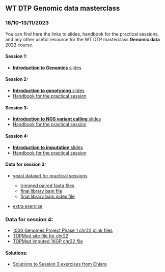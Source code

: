 ## WT DTP Genomic data masterclass  
### 18/10-13/11/2023  

You can find here the links to slides, handbook for the practical sessions, 
and any other useful resource for the WT DTP masterclass 
**Genomic data** 
2022 course.  

#### Session 1:  

* [**Introduction to Genomics** slides](https://docs.google.com/presentation/d/1fB-t_Z4Y1ixuHd0pJ_lPiWgCy6KF7uCA5DFBTPq6Agc/edit?usp=sharing)  
  
#### Session 2:  

* [**Introduction to genotyping** slides](https://docs.google.com/presentation/d/1tO2jFo8SiZlkxm9-xywHM1BAqCBFMRuvZ36W2m6Fli4/edit?usp=sharing)    
* [Handbook for the practical session](https://github.com/cbatini/training_materials/blob/main/WTDTP_Genomics_masterclass_Oct2023/genotyping_qc_handbook_Oct2023.md)  


#### Session 3:  

* [**Introduction to NGS variant calling** slides](https://docs.google.com/presentation/d/1ClZL1-UOkLKkbfQAHpOSKysb2uROLgNlAC01pTe9e9k/edit?usp=sharing)   
* [Handbook for the practical session](https://github.com/cbatini/training_materials/blob/main/WTDTP_Genomics_masterclass_Oct2023/mapping_variant_calling_handbook_Oct2023.md)  

#### Session 4:  

* [**Introduction to imputation** slides](https://docs.google.com/presentation/d/1NPqn8i3tcZEPi81jQ95_oujdXAvvsnf_zh8pD25wres/edit?usp=sharing)   
* [Handbook for the practical session](https://github.com/cbatini/training_materials/blob/main/WTDTP_Genomics_masterclass_Oct2023/imputation_handbook_Nov2023.md)  

#### Data for session 3:  

* [yeast dataset for practical sessions](https://drive.google.com/file/d/1JlfiNTWTsCjn1WsL5e1F32oJX9MKl1Yw/view?usp=share_link)  
	+ [trimmed paired fastq files](https://drive.google.com/file/d/1qk03tuGBv3JMJninSCumK4NPtn4_eSaN/view?usp=sharing)  
	+ [final library bam file](https://drive.google.com/file/d/1gjPlPUGjYb4djLgDUkz3_JasN8ya1IUJ/view?usp=sharing)  
	+ [final library bam index file](https://drive.google.com/file/d/1u7qTMsVF-RBHG2nD8EbKaDosLMIkeaYv/view?usp=sharing)  

* [extra exercise](https://drive.google.com/file/d/16b48OPq-uKcs1tLlPEjpn-qvVrkMu7dO/view?usp=share_link)  

### Data for session 4:  

* [1000 Genomes Project Phase 1 chr22 plink files](https://drive.google.com/file/d/1XGSA7I3SPcNsAHJI9bwLlucNbEWR4rc7/view?usp=sharing)  
* [TOPMed site file for chr22](https://drive.google.com/file/d/1tQm08OnreiWwVKbMFg52PizdW7IWbOf_/view?usp=sharing)
* [TOPMed imputed 1KGP chr22 file](https://drive.google.com/file/d/1QKtVkMGzKPWIIAM9PvcxZDf3OORMRpts/view?usp=sharing)  
 

#### Solutions:  

* [Solutions to Session 3 exercises from Chiara](https://docs.google.com/document/d/1klA9Vu7l-c1CkdwfGkrdGxiMrIFHku2CWW6C-8i0ysA/edit?usp=sharing)  
